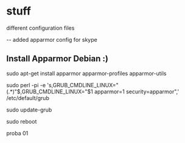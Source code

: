 # stuff
different configuration files

-- added apparmor config for skype

## Install Apparmor Debian :)

sudo apt-get install apparmor apparmor-profiles apparmor-utils

sudo perl -pi -e 's,GRUB_CMDLINE_LINUX="(.*)"$,GRUB_CMDLINE_LINUX="$1 apparmor=1 security=apparmor",' /etc/default/grub

sudo update-grub

 sudo reboot


proba 01
